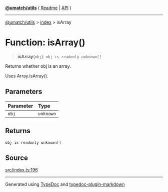 [**@umatch/utils**](../../README.md) ( [Readme](../../README.md) \| [API](../../API.md) )

---

[@umatch/utils](../../API.md) > [index](../README.md) > isArray

# Function: isArray()

> **isArray**(`obj`): `obj is readonly unknown[]`

Returns whether obj is an array.

Uses Array.isArray().

## Parameters

| Parameter | Type      |
| :-------- | :-------- |
| `obj`     | `unknown` |

## Returns

`obj is readonly unknown[]`

## Source

[src/index.ts:196](https://github.com/umatch-oficial/utils/blob/fe3e40a/src/index.ts#L196)

---

Generated using [TypeDoc](https://typedoc.org/) and [typedoc-plugin-markdown](https://www.npmjs.com/package/typedoc-plugin-markdown)
